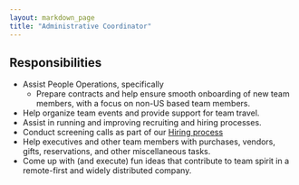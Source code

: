 ```yaml
---
layout: markdown_page
title: "Administrative Coordinator"
---
```


## Responsibilities


* Assist People Operations, specifically
   * Prepare contracts and help ensure smooth onboarding of new team members, with
   a focus on non-US based team members.
* Help organize team events and provide support for team travel.
* Assist in running and improving recruiting and hiring processes.
* Conduct screening calls as part of our [Hiring process](https://about.gitlab.com/handbook/hiring/#screening-call)
* Help executives and other team members with purchases, vendors, gifts, reservations,
and other miscellaneous tasks.
* Come up with (and execute) fun ideas that contribute to team spirit in a remote-first
and widely distributed company.
